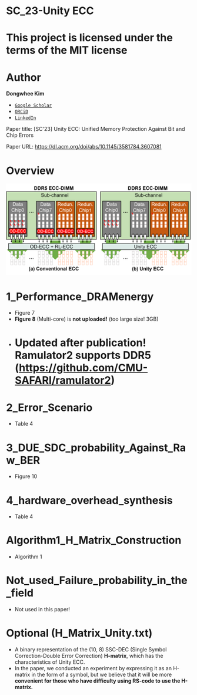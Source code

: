 # SC_23-Unity ECC

# This project is licensed under the terms of the MIT license

# Author

**Dongwhee Kim**
- [```Google Scholar```](https://scholar.google.com/citations?user=8xzqA8YAAAAJ&hl=ko&oi=ao)
- [```ORCiD```](https://orcid.org/0009-0007-1673-1931?fbclid=PAAabkpwNHesKweJ6F2eGZDnFa2sch2211hf6ZY825YKuli5V7lcN7VIfT0CA)
- [```LinkedIn```](https://www.linkedin.com/in/dongwhee-kim-5753a8290)

Paper title: [SC'23] Unity ECC: Unified Memory Protection Against Bit and Chip Errors

Paper URL: https://dl.acm.org/doi/abs/10.1145/3581784.3607081

# Overview
![A comparison of conventional and Unity ECC](https://github.com/scalable-arch/SC_23-Unity-ECC/blob/main/Unity%20ECC.png)

# 1_Performance_DRAMenergy
- Figure 7
- **Figure 8** (Multi-core) is **not uploaded!** (too large size! 3GB)
- # **Updated after publication! Ramulator2 supports DDR5 (https://github.com/CMU-SAFARI/ramulator2)**

# 2_Error_Scenario
- Table 4

# 3_DUE_SDC_probability_Against_Raw_BER
- Figure 10

# 4_hardware_overhead_synthesis
- Table 4

# Algorithm1_H_Matrix_Construction
- Algorithm 1

# Not_used_Failure_probability_in_the_field
- Not used in this paper! 

# Optional (H_Matrix_Unity.txt)
- A binary representation of the (10, 8) SSC-DEC (Single Symbol Correction-Double Error Correction) **H-matrix**, which has the characteristics of Unity ECC.
- In the paper, we conducted an experiment by expressing it as an H-matrix in the form of a symbol, but we believe that it will be more **convenient for those who have difficulty using RS-code to use the H-matrix.**
